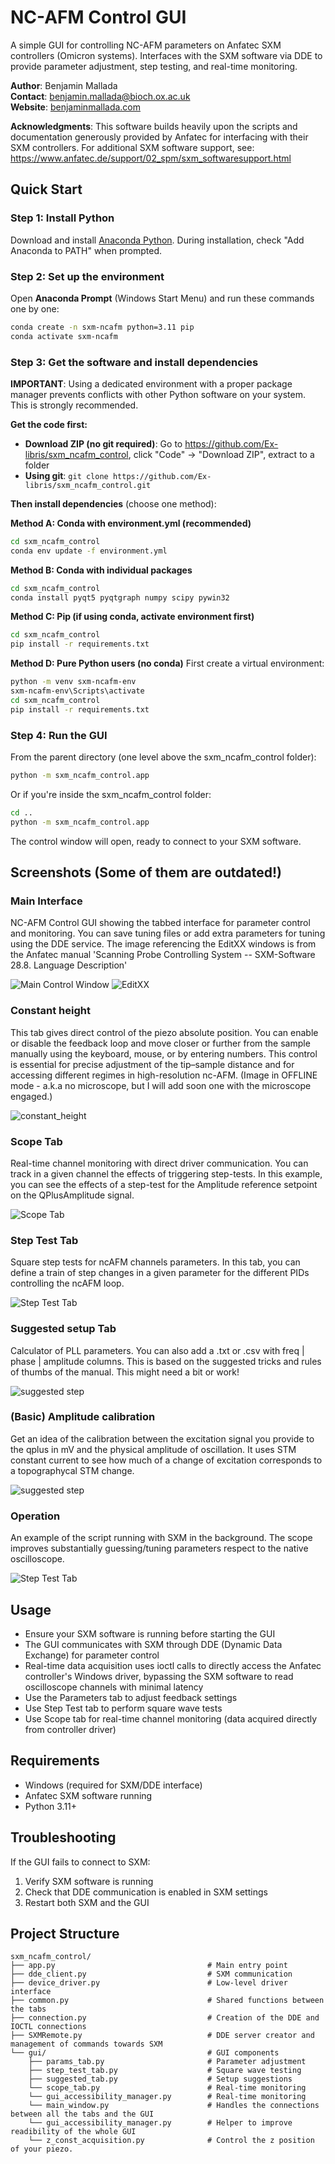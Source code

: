 # NC-AFM Control GUI

A simple GUI for controlling NC-AFM parameters on Anfatec SXM controllers (Omicron systems). Interfaces with the SXM software via DDE to provide parameter adjustment, step testing, and real-time monitoring.

**Author**: Benjamin Mallada  
**Contact**: [benjamin.mallada@bioch.ox.ac.uk](mailto:benjamin.mallada@bioch.ox.ac.uk)  
**Website**: [benjaminmallada.com](https://www.benjaminmallada.com/)

**Acknowledgments**: This software builds heavily upon the scripts and documentation generously provided by Anfatec for interfacing with their SXM controllers. For additional SXM software support, see: https://www.anfatec.de/support/02_spm/sxm_softwaresupport.html

## Quick Start

### Step 1: Install Python
Download and install [Anaconda Python](https://www.anaconda.com/download). During installation, check "Add Anaconda to PATH" when prompted.

### Step 2: Set up the environment
Open **Anaconda Prompt** (Windows Start Menu) and run these commands one by one:

```bash
conda create -n sxm-ncafm python=3.11 pip
conda activate sxm-ncafm
```

### Step 3: Get the software and install dependencies

**IMPORTANT**: Using a dedicated environment with a proper package manager prevents conflicts with other Python software on your system. This is strongly recommended.

**Get the code first:**
- **Download ZIP (no git required)**: Go to https://github.com/Ex-libris/sxm_ncafm_control, click "Code" → "Download ZIP", extract to a folder
- **Using git**: `git clone https://github.com/Ex-libris/sxm_ncafm_control.git`

**Then install dependencies** (choose one method):

**Method A: Conda with environment.yml (recommended)**
```bash
cd sxm_ncafm_control
conda env update -f environment.yml
```

**Method B: Conda with individual packages**
```bash
cd sxm_ncafm_control
conda install pyqt5 pyqtgraph numpy scipy pywin32
```

**Method C: Pip (if using conda, activate environment first)**
```bash
cd sxm_ncafm_control
pip install -r requirements.txt
```

**Method D: Pure Python users (no conda)**
First create a virtual environment:
```bash
python -m venv sxm-ncafm-env
sxm-ncafm-env\Scripts\activate
cd sxm_ncafm_control
pip install -r requirements.txt
```

### Step 4: Run the GUI
From the parent directory (one level above the sxm_ncafm_control folder):
```bash
python -m sxm_ncafm_control.app
```

Or if you're inside the sxm_ncafm_control folder:
```bash
cd ..
python -m sxm_ncafm_control.app
```

The control window will open, ready to connect to your SXM software.

## Screenshots (Some of them are outdated!)

### Main Interface
NC-AFM Control GUI showing the tabbed interface for parameter control and monitoring. You can save tuning files or add extra parameters for tuning using the DDE service. The image referencing the EditXX windows is from the Anfatec manual 'Scanning Probe Controlling System -- SXM-Software 28.8. Language Description'

![Main Control Window](screenshots/main_window.png)
![EditXX](screenshots/Edit_XX_LanguageDescription_Anfatec_Manual_28-02.png)

### Constant height
This tab gives direct control of the piezo absolute position. You can enable or disable the feedback loop and move closer or further from the sample manually using the keyboard, mouse, or by entering numbers. This control is essential for precise adjustment of the tip–sample distance and for accessing different regimes in high-resolution nc-AFM. (Image in OFFLINE mode - a.k.a no microscope, but I will add soon one with the microscope engaged.)

![constant_height](screenshots/constant_height.gif)

### Scope Tab
Real-time channel monitoring with direct driver communication. You can track in a given channel the effects of triggering step-tests. In this example, you can see the effects of a step-test for the Amplitude reference setpoint on the QPlusAmplitude signal. 

![Scope Tab](screenshots/scope_tab.png)

### Step Test Tab
Square step tests for ncAFM channels parameters. In this tab, you can define a train of step changes in a given parameter for the different PIDs controlling the ncAFM loop.

![Step Test Tab](screenshots/step_test_tab.png)

### Suggested setup Tab
Calculator of PLL parameters. You can also add a .txt or .csv with freq | phase | amplitude columns. This is based on the suggested tricks and rules of thumbs of the manual. This might need a bit or work!

![suggested step](screenshots/suggested_setup.png)

### (Basic) Amplitude calibration
Get an idea of the calibration between the excitation signal you provide to the qplus in mV and the physical amplitude of oscillation. It uses STM constant current to see how much of a change of excitation corresponds to a topographycal STM change. 

![suggested step](screenshots/calibration.png)

### Operation
An example of the script running with SXM in the background. The scope improves substantially guessing/tuning parameters respect to the native oscilloscope.

![Step Test Tab](screenshots/full_window.png)

## Usage
- Ensure your SXM software is running before starting the GUI
- The GUI communicates with SXM through DDE (Dynamic Data Exchange) for parameter control
- Real-time data acquisition uses ioctl calls to directly access the Anfatec controller's Windows driver, bypassing the SXM software to read oscilloscope channels with minimal latency
- Use the Parameters tab to adjust feedback settings
- Use Step Test tab to perform square wave tests
- Use Scope tab for real-time channel monitoring (data acquired directly from controller driver)

## Requirements
- Windows (required for SXM/DDE interface)
- Anfatec SXM software running
- Python 3.11+

## Troubleshooting
If the GUI fails to connect to SXM:
1. Verify SXM software is running
2. Check that DDE communication is enabled in SXM settings
3. Restart both SXM and the GUI

## Project Structure
```
sxm_ncafm_control/
├── app.py                                  # Main entry point
├── dde_client.py                           # SXM communication
├── device_driver.py                        # Low-level driver interface
├── common.py                               # Shared functions between the tabs
├── connection.py                           # Creation of the DDE and IOCTL connections
├── SXMRemote.py                            # DDE server creator and management of commands towards SXM
└── gui/                                    # GUI components
    ├── params_tab.py                       # Parameter adjustment
    ├── step_test_tab.py                    # Square wave testing
    ├── suggested_tab.py                    # Setup suggestions
    └── scope_tab.py                        # Real-time monitoring
    └── gui_accessibility_manager.py        # Real-time monitoring
    └── main_window.py                      # Handles the connections between all the tabs and the GUI
    └── gui_accessibility_manager.py        # Helper to improve readibility of the whole GUI
    └── z_const_acquisition.py              # Control the z position of your piezo.
```
